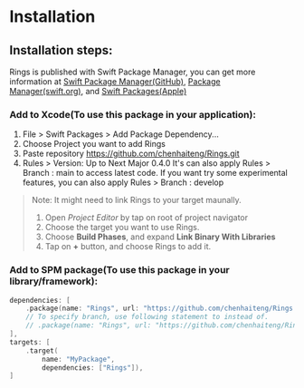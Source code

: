 # Installation

## Installation steps:

Rings is published with Swift Package Manager, you can get more information at [Swift Package Manager(GitHub)](https://github.com/apple/swift-package-manager), [Package Manager(swift.org)](https://swift.org/package-manager/), and [Swift Packages(Apple)](https://developer.apple.com/documentation/swift_packages)

### Add to Xcode(To use this package in your application):

1. File > Swift Packages > Add Package Dependency...
2. Choose Project you want to add Rings
3. Paste repository https://github.com/chenhaiteng/Rings.git
4. Rules > Version: Up to Next Major 0.4.0
It's can also apply Rules > Branch : main to access latest code.
If you want try some experimental features, you can also apply Rules > Branch : develop

> Note: It might need to link Rings to your target maunally.
> 1. Open *Project Editor* by tap on root of project navigator
> 2. Choose the target you want to use Rings.
> 3. Choose **Build Phases**, and expand **Link Binary With Libraries**
> 4. Tap on **+** button, and choose Rings to add it.

### Add to SPM package(To use this package in your library/framework):
```swift
dependencies: [
    .package(name: "Rings", url: "https://github.com/chenhaiteng/Rings.git", from: "0.1.0")
    // To specify branch, use following statement to instead of.
    // .package(name: "Rings", url: "https://github.com/chenhaiteng/Rings.git", .branch("branch_name"))
],
targets: [
    .target(
        name: "MyPackage",
        dependencies: ["Rings"]),
]
```

